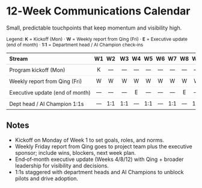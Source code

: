 # 12‑Week Communications Calendar

Small, predictable touchpoints that keep momentum and visibility high.

<div style="font-size: 12px; margin-bottom: 8px;">
  Legend: <span style="font-weight:600;">K</span> = Kickoff (Mon) · <span style="font-weight:600;">W</span> = Weekly report from Qing (Fri) · <span style="font-weight:600;">E</span> = Executive update (end of month) · <span style="font-weight:600;">1:1</span> = Department head / AI Champion check‑ins
</div>

<table style="width:100%; border-collapse: collapse; font-size: 14px;">
  <thead>
    <tr>
      <th style="border-bottom:1px solid #ccc; text-align:left; padding:6px 8px;">Stream</th>
      <th style="border-bottom:1px solid #ccc; text-align:center; padding:6px 0;">W1</th>
      <th style="border-bottom:1px solid #ccc; text-align:center; padding:6px 0;">W2</th>
      <th style="border-bottom:1px solid #ccc; text-align:center; padding:6px 0;">W3</th>
      <th style="border-bottom:1px solid #ccc; text-align:center; padding:6px 0;">W4</th>
      <th style="border-bottom:1px solid #ccc; text-align:center; padding:6px 0;">W5</th>
      <th style="border-bottom:1px solid #ccc; text-align:center; padding:6px 0;">W6</th>
      <th style="border-bottom:1px solid #ccc; text-align:center; padding:6px 0;">W7</th>
      <th style="border-bottom:1px solid #ccc; text-align:center; padding:6px 0;">W8</th>
      <th style="border-bottom:1px solid #ccc; text-align:center; padding:6px 0;">W9</th>
      <th style="border-bottom:1px solid #ccc; text-align:center; padding:6px 0;">W10</th>
      <th style="border-bottom:1px solid #ccc; text-align:center; padding:6px 0;">W11</th>
      <th style="border-bottom:1px solid #ccc; text-align:center; padding:6px 0;">W12</th>
    </tr>
  </thead>
  <tbody>
    <tr>
      <td style="border-top:1px solid #eee; padding:6px 8px; text-align:left; white-space:nowrap;">Program kickoff (Mon)</td>
      <td style="border-top:1px solid #eee; text-align:center;">K</td>
      <td style="border-top:1px solid #eee; text-align:center;">—</td>
      <td style="border-top:1px solid #eee; text-align:center;">—</td>
      <td style="border-top:1px solid #eee; text-align:center;">—</td>
      <td style="border-top:1px solid #eee; text-align:center;">—</td>
      <td style="border-top:1px solid #eee; text-align:center;">—</td>
      <td style="border-top:1px solid #eee; text-align:center;">—</td>
      <td style="border-top:1px solid #eee; text-align:center;">—</td>
      <td style="border-top:1px solid #eee; text-align:center;">—</td>
      <td style="border-top:1px solid #eee; text-align:center;">—</td>
      <td style="border-top:1px solid #eee; text-align:center;">—</td>
      <td style="border-top:1px solid #eee; text-align:center;">—</td>
    </tr>
    <tr>
      <td style="border-top:1px solid #eee; padding:6px 8px; text-align:left; white-space:nowrap;">Weekly report from Qing (Fri)</td>
      <td style="border-top:1px solid #eee; text-align:center;">W</td>
      <td style="border-top:1px solid #eee; text-align:center;">W</td>
      <td style="border-top:1px solid #eee; text-align:center;">W</td>
      <td style="border-top:1px solid #eee; text-align:center;">W</td>
      <td style="border-top:1px solid #eee; text-align:center;">W</td>
      <td style="border-top:1px solid #eee; text-align:center;">W</td>
      <td style="border-top:1px solid #eee; text-align:center;">W</td>
      <td style="border-top:1px solid #eee; text-align:center;">W</td>
      <td style="border-top:1px solid #eee; text-align:center;">W</td>
      <td style="border-top:1px solid #eee; text-align:center;">W</td>
      <td style="border-top:1px solid #eee; text-align:center;">W</td>
      <td style="border-top:1px solid #eee; text-align:center;">W</td>
    </tr>
    <tr>
      <td style="border-top:1px solid #eee; padding:6px 8px; text-align:left; white-space:nowrap;">Executive update (end of month)</td>
      <td style="border-top:1px solid #eee; text-align:center;">—</td>
      <td style="border-top:1px solid #eee; text-align:center;">—</td>
      <td style="border-top:1px solid #eee; text-align:center;">—</td>
      <td style="border-top:1px solid #eee; text-align:center;">E</td>
      <td style="border-top:1px solid #eee; text-align:center;">—</td>
      <td style="border-top:1px solid #eee; text-align:center;">—</td>
      <td style="border-top:1px solid #eee; text-align:center;">—</td>
      <td style="border-top:1px solid #eee; text-align:center;">E</td>
      <td style="border-top:1px solid #eee; text-align:center;">—</td>
      <td style="border-top:1px solid #eee; text-align:center;">—</td>
      <td style="border-top:1px solid #eee; text-align:center;">—</td>
      <td style="border-top:1px solid #eee; text-align:center;">E</td>
    </tr>
    <tr>
      <td style="border-top:1px solid #eee; padding:6px 8px; text-align:left; white-space:nowrap;">Dept head / AI Champion 1:1s</td>
      <td style="border-top:1px solid #eee; text-align:center;">—</td>
      <td style="border-top:1px solid #eee; text-align:center;">1:1</td>
      <td style="border-top:1px solid #eee; text-align:center;">1:1</td>
      <td style="border-top:1px solid #eee; text-align:center;">—</td>
      <td style="border-top:1px solid #eee; text-align:center;">1:1</td>
      <td style="border-top:1px solid #eee; text-align:center;">—</td>
      <td style="border-top:1px solid #eee; text-align:center;">1:1</td>
      <td style="border-top:1px solid #eee; text-align:center;">—</td>
      <td style="border-top:1px solid #eee; text-align:center;">1:1</td>
      <td style="border-top:1px solid #eee; text-align:center;">—</td>
      <td style="border-top:1px solid #eee; text-align:center;">1:1</td>
      <td style="border-top:1px solid #eee; text-align:center;">—</td>
    </tr>
  </tbody>
</table>

## Notes

- Kickoff on Monday of Week 1 to set goals, roles, and norms.
- Weekly Friday report from Qing goes to project team plus the executive sponsor; include wins, blockers, next week plan.
- End‑of‑month executive update (Weeks 4/8/12) with Qing + broader leadership for visibility and decisions.
- 1:1s staggered with department heads and AI Champions to unblock pilots and drive adoption.

